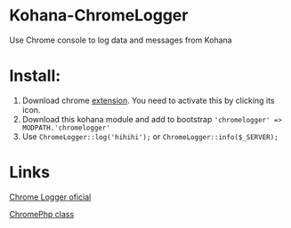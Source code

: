 Kohana-ChromeLogger
===================

Use Chrome console to log data and messages from Kohana

**Install:**
=============

 1. Download chrome [extension][1]. You need to activate this by clicking its icon.
 2. Download this kohana module and add to bootstrap `'chromelogger' => MODPATH.'chromelogger'`
 3. Use `ChromeLogger::log('hihihi');` or `ChromeLogger::info($_SERVER);`

Links
======
[Chrome Logger oficial][2]

[ChromePhp class][3]


  [1]: https://chrome.google.com/webstore/detail/chromephp/noaneddfkdjfnfdakjjmocngnfkfehhd
  [2]: http://craig.is/writing/chrome-logger
  [3]: https://github.com/ccampbell/chromephp
